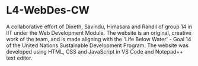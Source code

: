 # L4-WebDes-CW

A collaborative effort of Dineth, Savindu, Himasara and Randil of group 14 in IIT under the Web Development Module. 
The website is an original, creative work of the team, and is made aligning with the 'Life Below Water' - Goal 14 of the United Nations Sustainable Development Program.
The website was developed using HTML, CSS and JavaScript in VS Code and Notepad++ text editor.
